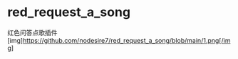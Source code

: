# red_request_a_song
红色问答点歌插件
<br>
[img]https://github.com/nodesire7/red_request_a_song/blob/main/1.png[/img]
